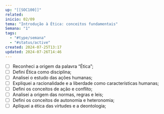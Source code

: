```yaml
---
up: "[[SOC100]]"
related: 
inicio: 02/09
tema: "Introdução à Ética: conceitos fundamentais"
Semana: "1"
tags:
  - "#type/semana"
  - "#status/active"
created: 2024-07-25T13:17
updated: 2024-07-26T14:46
---
```

- [ ] Reconheci a origem da palavra “Ética”;
- [ ] Defini Ética como disciplina;
- [ ] Analisei o estudo das ações humanas;
- [ ] Expliquei a racionalidade e a liberdade como características humanas;
- [ ] Defini os conceitos de ação e conflito;
- [ ] Analisei a origem das normas, regras e leis;
- [ ] Defini os conceitos de autonomia e heteronomia;
- [ ] Apliquei a ética das virtudes e a deontologia;